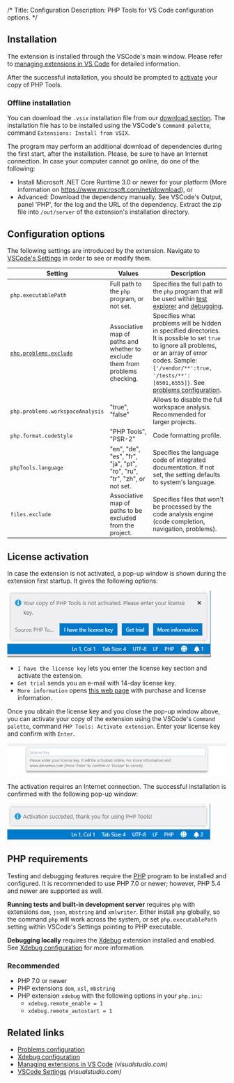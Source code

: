 /*
Title: Configuration
Description: PHP Tools for VS Code configuration options.
*/

## Installation

The extension is installed through the VSCode's main window. Please refer to [managing extensions in VS Code](https://code.visualstudio.com/docs/editor/extension-gallery) for detailed information.

After the successful installation, you should be prompted to [activate](#license-activation) your copy of PHP Tools.

### Offline installation

You can download the `.vsix` installation file from our [download section](https://www.devsense.com/download#vscode). The installation file has to be installed using the VSCode's `Command palette`, command `Extensions: Install from VSIX`.

The program may perform an additional download of dependencies during the first start, after the installation. Please, be sure to have an Internet connection. In case your computer cannot go online, do one of the following:

- Install Microsoft .NET Core Runtime 3.0 or newer for your platform (More information on https://www.microsoft.com/net/download), or
- Advanced: Download the dependency manually. See VSCode's Output, panel 'PHP', for the log and the URL of the dependency. Extract the zip file into `/out/server` of the extension's installation directory.

## Configuration options

The following settings are introduced by the extension. Navigate to [VSCode's Settings](https://code.visualstudio.com/docs/getstarted/settings) in order to see or modify them.

Setting | Values | Description
---     | ---    | ---
`php.executablePath` | Full path to the `php` program, or not set. | Specifies the full path to the `php` program that will be used within [test explorer](test-explorer) and [debugging](debug).
[`php.problems.exclude`](problems#configuration) | Associative map of paths and whether to exclude them from problems checking. | Specifies what problems will be hidden in specified directories. It is possible to set `true` to ignore all problems, or an array of error codes. Sample: `{'/vendor/**':true, '/tests/**':[6501,6555]}`. See [problems configuration](problems#configuration).
`php.problems.workspaceAnalysis` | "true", "false" | Allows to disable the full workspace analysis. Recommended for larger projects.
`php.format.codeStyle` | "PHP Tools", "PSR-2" | Code formatting profile.
`phpTools.language` | "en", "de", "es", "fr", "ja", "pt", "ro", "ru", "tr", "zh", or not set. | Specifies the language code of integrated documentation. If not set, the setting defaults to system's language.
`files.exclude` | Associative map of paths to be excluded from the project. | Specifies files that won't be processed by the code analysis engine (code completion, navigation, problems).

## License activation

In case the extension is not activated, a pop-up window is shown during the extension first startup. It gives the following options:

![Activate PHP Tools](imgs/activate-phptools-vscode.png)

- `I have the license key` lets you enter the license key section and activate the extension.
- `Get trial` sends you an e-mail with 14-day license key.
- `More information` opens [this web page](https://www.devsense.com/purchase) with purchase and license information.

Once you obtain the license key and you close the pop-up window above, you can activate your copy of the extension using the VSCode's `Command palette`, command `PHP Tools: Activate extension`. Enter your license key and confirm with `Enter`.

![Enter License Key](imgs/enter-license-key.png)

The activation requires an Internet connection. The successful installation is confirmed with the following pop-up window:

![Enter License Key](imgs/activation-succeeded-vscode.png)

## PHP requirements

Testing and debugging features require the [PHP](https://secure.php.net/) program to be installed and configured. It is recommended to use PHP 7.0 or newer; however, PHP 5.4 and newer are supported as well.

**Running tests and built-in development server** requires `php` with extensions `dom`, `json`, `mbstring` and `xmlwriter`. Either install `php` globally, so the command `php` will work across the system, or set `php.executablePath` setting within VSCode's Settings pointing to PHP executable.

**Debugging locally** requires the [Xdebug](https://xdebug.org/) extension installed and enabled. See [Xdebug configuration](debug/xdebug) for more information.

### Recommended

- PHP 7.0 or newer
- PHP extensions `dom`, `xsl`, `mbstring`
- PHP extension `xdebug` with the following options in your `php.ini`:
  - `xdebug.remote_enable = 1`
  - `xdebug.remote_autostart = 1`

## Related links

- [Problems configuration](problems#configuration)
- [Xdebug configuration](debug/xdebug)
- [Managing extensions in VS Code](https://code.visualstudio.com/docs/editor/extension-gallery) *(visualstudio.com)*
- [VSCode Settings](https://code.visualstudio.com/docs/getstarted/settings) *(visualstudio.com)*
